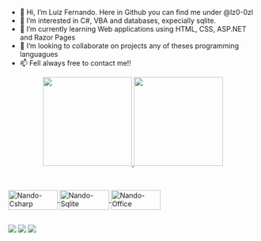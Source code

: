 <!---
lz0-0zl/lz0-0zl is a ✨ special ✨ repository because its `README.md` (this file) appears on your GitHub profile.
You can click the Preview link to take a look at your changes.
--->
- 👋 Hi, I’m Luiz Fernando. Here in Github you can find me under @lz0-0zl
- 👀 I’m interested in C#, VBA and databases, expecially sqlite.
- 🌱 I’m currently learning Web applications using HTML, CSS, ASP.NET and Razor Pages
- 💞️ I’m looking to collaborate on projects any of theses programming languagues
- 📫 Fell always free to contact me!!

<div align="center">
  <a href="https://github.com/lz0-0zl">
  <img height="180em" src="https://github-readme-stats.vercel.app/api?username=lz0-0zl&show_icons=true&theme=dracula&include_all_commits=true&count_private=true"/>
  <img height="180em" src="https://github-readme-stats.vercel.app/api/top-langs/?username=lz0-0zl&theme=blue-green"/>
</div>
<div style="display: inline_block"><br>

  ##    
  
  <img align="center" alt="Nando-Csharp" height="40" width="100" src="https://img.shields.io/badge/C%23-239120?style=for-the-badge&logo=c-sharp&logoColor=white">
  <img align="center" alt="Nando-Sqlite" height="40" width="100" src="https://img.shields.io/badge/SQLite-07405E?style=for-the-badge&logo=sqlite&logoColor=white">
  <img align="center" alt="Nando-Office" height="40" width="100" src="https://img.shields.io/badge/Microsoft_Office-D83B01?style=for-the-badge&logo=microsoft-office&logoColor=white">
      
  ##
 
<div> 
  <a href="https://instagram.com/luizfernandofriedel" target="_blank"><img src="https://img.shields.io/badge/-Instagram-%23E4405F?style=for-the-badge&logo=instagram&logoColor=white" target="_blank"></a>
  <a href="https://www.linkedin.com/in/luiz-fernando-friedel-1a434641/" target="_blank"><img src="https://img.shields.io/badge/-LinkedIn-%230077B5?style=for-the-badge&logo=linkedin&logoColor=white" target="_blank"></a> 
  <a href = "mailto:lf.nando@yahoo.de"><img src="https://img.shields.io/badge/Ask%20me-anything-1abc9c.svg" target="_blank"></a>
</div>
